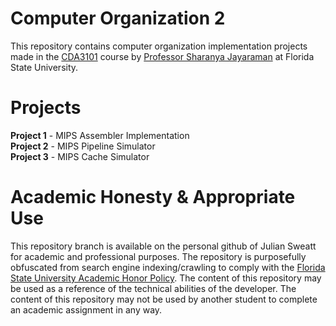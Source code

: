 # Computer Organization 2
This repository contains computer organization implementation projects made in the [CDA3101](http://www.cs.fsu.edu/~jayarama/org2.php) course by [Professor Sharanya Jayaraman](http://www.cs.fsu.edu/~jayarama/) at Florida State University.

# Projects
**Project 1** - MIPS Assembler Implementation  
**Project 2** - MIPS Pipeline Simulator  
**Project 3** - MIPS Cache Simulator  

# Academic Honesty & Appropriate Use
This repository branch is available on the personal github of Julian Sweatt for academic and professional purposes. The repository is purposefully obfuscated from search engine indexing/crawling to comply with the [Florida State University Academic Honor Policy](https://fda.fsu.edu/sites/g/files/imported/storage/original/application/0ab8e9de6a98c1377d68de9717988bda.pdf). The content of this repository may be used as a reference of the technical abilities of the developer. The content of this repository may not be used by another student to complete an academic assignment in any way.